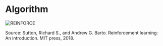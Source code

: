 # Algorithm

![REINFORCE](https://github.com/flojmn/rl_playground/tree/main/policy_gradient/REINFORCE/reference/Monte-CarloREINFORCE-SuttonBarto.png)

Source:
Sutton, Richard S., and Andrew G. Barto. Reinforcement learning: An introduction. MIT press, 2018.
